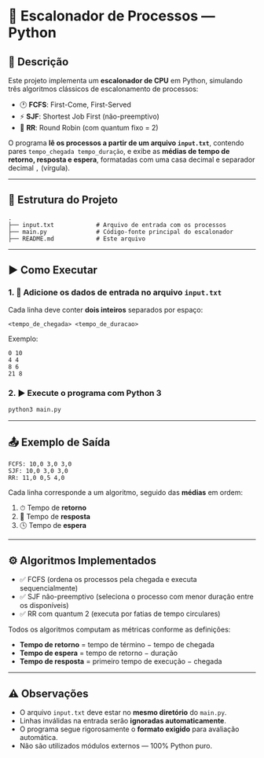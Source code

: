 # 🧠 Escalonador de Processos — Python

## 📄 Descrição

Este projeto implementa um **escalonador de CPU** em Python, simulando três algoritmos clássicos de escalonamento de processos:

- 🕐 **FCFS**: First-Come, First-Served
- ⚡ **SJF**: Shortest Job First (não-preemptivo)
- 🔄 **RR**: Round Robin (com quantum fixo = 2)

O programa **lê os processos a partir de um arquivo `input.txt`**, contendo pares `tempo_chegada tempo_duração`, e exibe as **médias de tempo de retorno, resposta e espera**, formatadas com uma casa decimal e separador decimal `,` (vírgula).

---

## 📁 Estrutura do Projeto

```
.
├── input.txt            # Arquivo de entrada com os processos
├── main.py              # Código-fonte principal do escalonador
├── README.md            # Este arquivo
```

---

## ▶️ Como Executar

### 1. 💾 Adicione os dados de entrada no arquivo `input.txt`

Cada linha deve conter **dois inteiros** separados por espaço:

```
<tempo_de_chegada> <tempo_de_duracao>
```

Exemplo:

```
0 10
4 4
8 6
21 8
```

### 2. ▶️ Execute o programa com Python 3

```bash
python3 main.py
```

---

## 📤 Exemplo de Saída

```
FCFS: 10,0 3,0 3,0
SJF: 10,0 3,0 3,0
RR: 11,0 0,5 4,0
```

Cada linha corresponde a um algoritmo, seguido das **médias** em ordem:

1. ⏱ Tempo de **retorno**
2. 🎯 Tempo de **resposta**
3. 🕓 Tempo de **espera**

---

## ⚙️ Algoritmos Implementados

- ✅ FCFS (ordena os processos pela chegada e executa sequencialmente)
- ✅ SJF não-preemptivo (seleciona o processo com menor duração entre os disponíveis)
- ✅ RR com quantum 2 (executa por fatias de tempo circulares)

Todos os algoritmos computam as métricas conforme as definições:

- **Tempo de retorno** = tempo de término − tempo de chegada
- **Tempo de espera** = tempo de retorno − duração
- **Tempo de resposta** = primeiro tempo de execução − chegada

---

## ⚠️ Observações

- O arquivo `input.txt` deve estar no **mesmo diretório** do `main.py`.
- Linhas inválidas na entrada serão **ignoradas automaticamente**.
- O programa segue rigorosamente o **formato exigido** para avaliação automática.
- Não são utilizados módulos externos — 100% Python puro.
